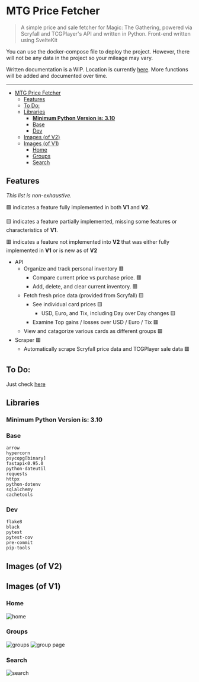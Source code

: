 # MTG Price Fetcher
> A simple price and sale fetcher for Magic: The Gathering, powered via Scryfall and TCGPlayer's API and written in Python. Front-end written using SvelteKit


You can use the docker-compose file to deploy the project. However, there will not be any data in the project so your mileage may vary.
<!-- Start the API with...
```
    pip install -r requirements-base.txt
    hypercorn preordain.main:app
``` -->
Written documentation is a WIP. Location is currently [here](docs/api_functions.md). More functions will be added and documented over time.

------------


- [MTG Price Fetcher](#mtg-price-fetcher)
  - [Features](#features)
  - [To Do:](#to-do)
  - [Libraries](#libraries)
    - [**Minimum Python Version is: 3.10**](#minimum-python-version-is-310)
    - [Base](#base)
    - [Dev](#dev)
  - [Images (of V2)](#images-of-v2)
  - [Images (of V1)](#images-of-v1)
    - [Home](#home)
    - [Groups](#groups)
    - [Search](#search)

## Features
*This list is non-exhaustive.*

🟩 indicates a feature fully implemented in both **V1** and **V2**.

🟨 indicates a feature partially implemented, missing some features or characteristics of **V1**.

🟥 indicates a feature not implemented into **V2** that was either fully implemented in **V1** or is new as of **V2**

- API
  - Organize and track personal inventory 🟥
    - Compare current price vs purchase price. 🟥
    - Add, delete, and clear current inventory. 🟥
  - Fetch fresh price data (provided from Scryfall) 🟨
    - See individual card prices 🟨
      - USD, Euro, and Tix, including Day over Day changes 🟨
    - Examine Top gains / losses over USD / Euro / Tix 🟥
  - View and catagorize various cards as different groups 🟥
- Scraper 🟥
  - Automatically scrape Scryfall price data and TCGPlayer sale data 🟥

## To Do:

  Just check [here](https://github.com/sbyt32/mtg_price_fetcher/discussions/22)


## Libraries
  ### **Minimum Python Version is: 3.10**
  ### Base
    arrow
    hypercorn
    psycopg[binary]
    fastapi<0.95.0
    python-dateutil
    requests
    httpx
    python-dotenv
    sqlalchemy
    cachetools
  ### Dev
    flake8
    black
    pytest
    pytest-cov
    pre-commit
    pip-tools


## Images (of V2)

## Images (of V1)

### Home
![home](https://user-images.githubusercontent.com/73682114/227756059-f62f8074-2d80-4c19-b68f-f7df6fc6914b.png)

### Groups
![groups](https://user-images.githubusercontent.com/73682114/227756063-bbe35141-c3e0-496b-be2d-4f6147d927ae.png)
![group page](https://user-images.githubusercontent.com/73682114/227756066-9deac17f-12ea-468e-b031-ff262baadd43.png)
### Search
![search](https://user-images.githubusercontent.com/73682114/227756068-870dd243-cf9e-489a-9233-69be649b255b.png)

